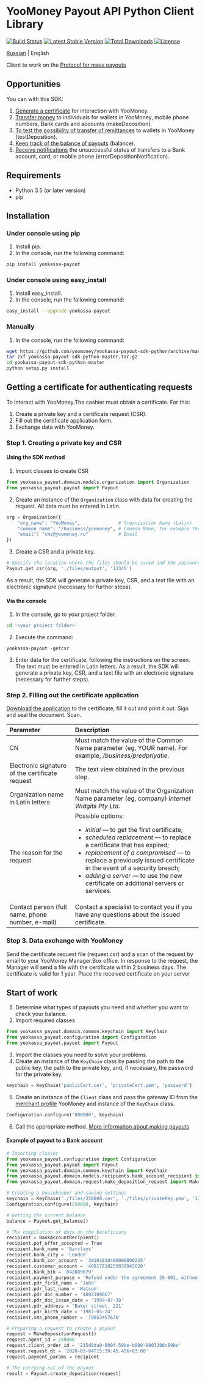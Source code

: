 # YooMoney Payout API Python Client Library

[![Build Status](https://travis-ci.org/yoomoney/yookassa-payout-sdk-python.svg?branch=master)](https://travis-ci.org/yoomoney/yookassa-payout-sdk-python)
[![Latest Stable Version](https://img.shields.io/pypi/v/yookassa-payout.svg)](https://pypi.org/project/yookassa-payout/)
[![Total Downloads](https://img.shields.io/pypi/dm/yookassa-payout.svg)](https://pypi.org/project/yookassa-payout/)
[![License](https://img.shields.io/pypi/l/yookassa-payout.svg)](https://github.com/yoomoney/yookassa-payout-sdk-python)

[Russian](https://github.com/yoomoney/yookassa-payout-sdk-python/blob/master/README.md) | English

Client to work on the [Protocol for mass payouts](https://yookassa.ru/docs/payouts/api/using-api/basics?lang=en)

## Opportunities
You can with this SDK:
1. [Generate a certificate](https://yookassa.ru/docs/payment-solution/supplementary/security?lang=en) for interaction with YooMoney.
2. [Transfer money](https://yookassa.ru/docs/payouts/api/make-deposition/basics?lang=en) to individuals for wallets in YooMoney, mobile phone numbers, Bank cards and accounts (makeDeposition).
3. [To test the possibility of transfer of remittances](https://yookassa.ru/docs/payouts/api/make-deposition/basics?lang=en#test-deposition) to wallets in YooMoney (testDeposition).
4. [Keep track of the balance of payouts](https://yookassa.ru/docs/payouts/api/balance?lang=en) (balance).
5. [Receive notifications](https://yookassa.ru/docs/payouts/api/error-deposition-notification?lang=en) the unsuccessful status of transfers to a Bank account, card, or mobile phone (errorDepositionNotification).

## Requirements
* Python 3.5 (or later version)
* pip

## Installation
### Under console using pip

1. Install pip.
2. In the console, run the following command:
```bash
pip install yookassa-payout
```

### Under console using easy_install
1. Install easy_install.
2. In the console, run the following command:
```bash
easy_install --upgrade yookassa-payout
```

### Manually
1. In the console, run the following command:
```bash
wget https://github.com/yoomoney/yookassa-payout-sdk-python/archive/master.zip
tar zxf yookassa-payout-sdk-python-master.tar.gz
cd yookassa-payout-sdk-python-master
python setup.py install
```

## Getting a certificate for authenticating requests
To interact with YooMoney.The cashier must obtain a certificate. For this:
1. Create a private key and a certificate request (CSR).
2. Fill out the certificate application form.
3. Exchange data with YooMoney.

### Step 1. Creating a private key and CSR

#### Using the SDK method
1. Import classes to create CSR
```python
from yookassa_payout.domain.models.organization import Organization
from yookassa_payout.payout import Payout
```

2. Create an instance of the `Organization` class with data for creating the request. All data must be entered in Latin.
```python
org = Organization({
    "org_name": "YooMoney",              # Organization Name (Latin)
    "common_name": "/business/yoomoney", # Common Name, for example the name of your organization; must start with «/business/»
    "email": "cms@yoomoney.ru"           # Email
})
```
3. Create a CSR and a private key.
```python
# Specify the location where the files should be saved and the password for the private key (if necessary)
Payout.get_csr(org, './files/output', '12345')
```
As a result, the SDK will generate a private key, CSR, and a text file with an electronic signature (necessary for further steps).

#### Via the console
1. In the console, go to your project folder.
```bash
cd '<your project folder>'
```

2. Execute the command:
```
yookassa-payout -getcsr
```

3. Enter data for the certificate, following the instructions on the screen. The text must be entered in Latin letters.
As a result, the SDK will generate a private key, CSR, and a text file with an electronic signature (necessary for further steps).

### Step 2. Filling out the certificate application
[Download the application](https://yookassa.ru/docs/ssl_cert_form.doc) to the certificate, fill it out and print it out. Sign and seal the document. Scan.

| **Parameter**                                    | **Description**                                                                                                                                                                                                                                                                                                                                                             |
|:-------------------------------------------------|:----------------------------------------------------------------------------------------------------------------------------------------------------------------------------------------------------------------------------------------------------------------------------------------------------------------------------------------------------------------------------|
| CN                                               | Must match the value of the Common Name parameter (eg, YOUR name). For example, */business/predpriyatie*.                                                                                                                                                                                                                                                                   |
| Electronic signature of the certificate request  | The text view obtained in the previous step.                                                                                                                                                                                                                                                                                                                                |
| Organization name in Latin letters               | Must match the value of the Organization Name parameter (eg, company) *Internet Widgits Pty Ltd*.                                                                                                                                                                                                                                                                           |
| The reason for the request                       | Possible options: <ul><li>*initial* — to get the first certificate;</li><li>*scheduled replacement* — to replace a certificate that has expired;</li><li>*replacement of a compromised* — to replace a previously issued certificate in the event of a security breach;</li><li>*adding a server* — to use the new certificate on additional servers or services.</li></ul> |
| Contact person (full name, phone number, e-mail) | Contact a specialist to contact you if you have any questions about the issued certificate.                                                                                                                                                                                                                                                                                 |

### Step 3. Data exchange with YooMoney
Send the certificate request file (request.csr) and a scan of the request by email to your YooMoney Manager.Box office.
In response to the request, the Manager will send a file with the certificate within 2 business days. The certificate is valid for 1 year.
Place the received certificate on your server

## Start of work
1. Determine what types of payouts you need and whether you want to check your balance.
2. Import required classes
```python
from yookassa_payout.domain.common.keychain import KeyChain
from yookassa_payout.configuration import Configuration
from yookassa_payout.payout import Payout
```

3. Import the classes you need to solve your problems.
4. Create an instance of the `KeyChain` class by passing the path to the public key, the path to the private key, and, if necessary, the password for the private key.
```python
keychain = KeyChain('publicCert.cer', 'privateCert.pem', 'password')
```

5. Create an instance of the `Client` class and pass the gateway ID from the [merchant profile](https://yookassa.ru/my) YooMoney and instance of the `KeyChain` class.
```python
Configuration.configure('000000', keychain)
```

6. Call the appropriate method. [More information about making payouts](https://yookassa.ru/docs/payouts/api/using-api/basics?lang=en)

#### Example of payout to a Bank account
```python
# Importing classes
from yookassa_payout.configuration import Configuration
from yookassa_payout.payout import Payout
from yookassa_payout.domain.common.keychain import KeyChain
from yookassa_payout.domain.models.recipients.bank_account_recipient import BankAccountRecipient
from yookassa_payout.domain.request.make_deposition_request import MakeDepositionRequest

# Creating a housekeeper and saving settings
keychain = KeyChain('./files/250000.cer', './files/privateKey.pem', '12345')
Configuration.configure(250000, keychain)

# Getting the current balance
balance = Payout.get_balance()

# The compilation of data on the beneficiary
recipient = BankAccountRecipient()
recipient.pof_offer_accepted = True
recipient.bank_name = 'Barclays'
recipient.bank_city = 'London'
recipient.bank_cor_account = '30101810400000000225'
recipient.customer_account = '40817810255030943620'
recipient.bank_bik = '042809679'
recipient.payment_purpose = 'Refund under the agreement 25-001, without VAT'
recipient.pdr_first_name = 'John'
recipient.pdr_last_name = 'Watson'
recipient.pdr_doc_number = '4002109067'
recipient.pdr_doc_issue_date = '1999-07-30'
recipient.pdr_address = 'Baker street, 221'
recipient.pdr_birth_date = '1987-05-24'
recipient.sms_phone_number = '79653457676'

# Preparing a request to create a payout
request = MakeDepositionRequest()
request.agent_id = 250000
request.client_order_id = '215d8da0-000f-50be-b000-0003308c89be'
request.request_dt = '2020-03-04T15:39:45.456+03:00'
request.payment_params = recipient

# The carrying out of the payout
result = Payout.create_deposition(request)
```
